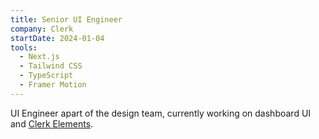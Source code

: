 ```yaml
---
title: Senior UI Engineer
company: Clerk
startDate: 2024-01-04
tools:
  - Next.js
  - Tailwind CSS
  - TypeScript
  - Framer Motion
---
```


UI Engineer apart of the design team, currently working on dashboard UI and [Clerk Elements](https://feedback.clerk.com/roadmap?id=b79da4a2-694c-4468-bea2-fb1d3570601a).
